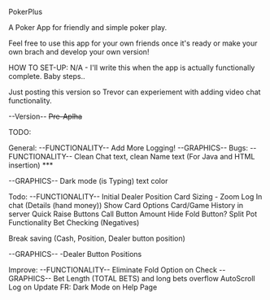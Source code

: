 PokerPlus

A Poker App for friendly and simple poker play.

Feel free to use this app for your own friends once it's ready or make your own brach and develop your own version!

HOW TO SET-UP:
N/A - I'll write this when the app is actually functionally complete. Baby steps..

Just posting this version so Trevor can experiement with adding video chat functionality.

--Version--
 ~~Pre-Aplha~~

TODO:

General:
--FUNCTIONALITY--
Add More Logging!
--GRAPHICS--
Bugs:
--FUNCTIONALITY--
Clean Chat text, clean Name text (For Java and HTML insertion) ***

--GRAPHICS--
Dark mode (is Typing) text color

Todo:
--FUNCTIONALITY--
Initial Dealer Position
Card Sizing - Zoom
Log In chat (Details (hand money))
Show Card Options
Card/Game History in server
Quick Raise Buttons
Call Button Amount
Hide Fold Button?
Split Pot Functionality
Bet Checking (Negatives)

Break saving (Cash, Position, Dealer button position)

--GRAPHICS--
-Dealer Button Positions

Improve:
--FUNCTIONALITY--
Eliminate Fold Option on Check
--GRAPHICS--
Bet Length (TOTAL BETS) and long bets overflow
AutoScroll Log on Update
FR: Dark Mode on Help Page

